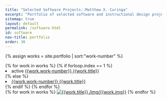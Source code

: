 ```yaml
---
title: "Selected Software Projects::Matthew X. Curinga"
excerpt: "Portfolio of selected software and instructional design projects."
sitemap: true
layout: default
permalink: /software.html
id: software
nav-title: portfolio
order: 30
---
```


{% assign works = site.portfolio | sort:"work-number" %}


<div class="row">
  <div class="col-4">
      {% for work in works %}
          {% if forloop.index == 1 %}
              <li>active <a href="#">{{work.work-number}} {{work.title}}</a></li>
          {% else %}
              <li><a href="#">{{work.work-number}} {{work.title}}</a></li>
          {% endif %}
      {% endfor %}
  </div>
<div class="col" markdown="0">
{% for work in works %}
<a href="{{work.url}}"><img src="/img/{{work.img}}" alt="{{work.title}}" class="img-fluid">
/img/{{work.img}}</a>
{% endfor %}
</div>

</div>


















